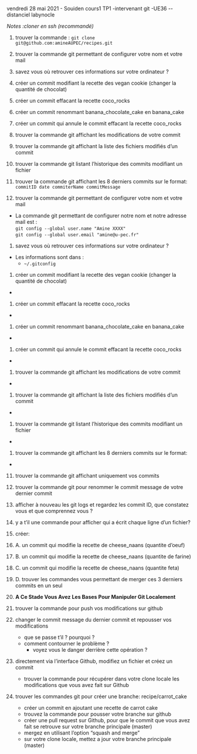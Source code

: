 vendredi 28 mai 2021 - Souiden cours1 TP1 -intervenant git -UE36 --distanciel
labynocle


*Notes :cloner en ssh (recommandé)*



1. trouver la commande  :
`git clone git@github.com:amineAUPEC/recipes.git`

1. trouver la commande git permettant de configurer votre nom et votre mail
2. savez vous où retrouver ces informations sur votre ordinateur ?
3. créer un commit modifiant la recette des vegan cookie (changer la quantité de chocolat)
4. créer un commit effacant la recette coco_rocks
5. créer un commit renommant banana_chocolate_cake en banana_cake
6. créer un commit qui annule le commit effacant la recette coco_rocks
7. trouver la commande git affichant les modifications de votre commit
8. trouver la commande git affichant la liste des fichiers modifiés d’un commit
9. trouver la commande git listant l’historique des commits modifiant un fichier
10. trouver la commande git affichant les 8 derniers commits sur le format:   
`commitID date commiterName commitMessage`

1. trouver la commande git permettant de configurer votre nom et votre mail
- La commande git permettant de configurer notre nom et notre adresse mail est  :  
`git config --global user.name "Amine XXXX"`  
`git config --global user.email "amine@u-pec.fr"`
1. savez vous où retrouver ces informations sur votre ordinateur ?
- Les informations sont dans :
    - `~/.gitconfig`
1. créer un commit modifiant la recette des vegan cookie (changer la quantité de chocolat)
- 
1. créer un commit effacant la recette coco_rocks
- 
1. créer un commit renommant banana_chocolate_cake en banana_cake
- 
1. créer un commit qui annule le commit effacant la recette coco_rocks
- 
1. trouver la commande git affichant les modifications de votre commit
- 
1. trouver la commande git affichant la liste des fichiers modifiés d’un commit
- 
1. trouver la commande git listant l’historique des commits modifiant un fichier
- 
1. trouver la commande git affichant les 8 derniers commits sur le format: 
- 


11. trouver la commande git affichant uniquement vos commits
12. trouver la commande git pour renommer le commit message de votre dernier commit
13. afficher à nouveau les git logs et regardez les commit ID, que constatez vous et que comprennez vous ?
14. y a t’il une commande pour afficher qui a écrit chaque ligne d’un fichier?
15. créer:
15. A. un commit qui modifie la recette de cheese_naans (quantite d’oeuf)
15. B. un commit qui modifie la recette de cheese_naans (quantite de farine)
15. C. un commit qui modifie la recette de cheese_naans (quantite feta)
15. D. trouver les commandes vous permettant de merger ces 3 derniers commits en un seul
15. **A Ce Stade Vous Avez Les Bases Pour Manipuler Git Localement**

1. trouver la commande pour push vos modifications sur github
1. changer le commit message du dernier commit et repousser vos modifications
    - que se passe t’il ? pourquoi ?
    - comment contourner le problème ?
        - voyez vous le danger derrière cette opération ?
1. directement via l’interface Github, modifiez un fichier et créez un commit
    - trouver la commande pour récupérer dans votre clone locale les modifications que vous avez fait sur Github    
1. trouver les commandes git pour créer une branche: recipe/carrot_cake
    - créer un commit en ajoutant une recette de carrot cake
    - trouvez la commande pour pousser votre branche sur github
    - créer une pull request sur Github, pour que le commit que vous avez fait se retrouve sur votre branche principale (master)
    - mergez en utilisant l’option “squash and merge”
    - sur votre clone locale, mettez a jour votre branche principale (master)

